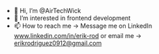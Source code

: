 - 👋 Hi, I’m @AirTechWick
- 👀 I’m interested in frontend development
- 📫 How to reach me -> Message me on LinkedIn www.linkedin.com/in/erik-rod or email me -> erikrodriguez0912@gmail.com
<!---
AirTechWick/AirTechWick is a ✨ special ✨ repository because its `README.md` (this file) appears on your GitHub profile.
You can click the Preview link to take a look at your changes.
--->
